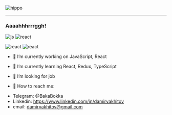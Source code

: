 ![hippo](https://media1.tenor.com/images/da4740e26c0830482f40e0ec3829f014/tenor.gif?itemid=9957547)
*****


### Aaaahhhrrrggh!



![js](https://img.shields.io/badge/JavaScript-gold?style=for-the-badge&logo=javascript&labelColor=white)
![react](https://img.shields.io/badge/React-maroon?style=for-the-badge&logo=react&labelColor=white)

![react](https://img.shields.io/badge/Webpack-blue?style=for-the-badge&logo=webpack&labelColor=white)
![react](https://img.shields.io/badge/GIT-red?style=for-the-badge&logo=git&labelColor=white)


- 🔭 I’m currently working on JavaScript, React
- 🌱 I’m currently learning React, Redux, TypeScript
- 👯 I’m looking for job


- 💬 How to reach me:
* Telegram: @BakaBokka
* Linkedin: https://www.linkedin.com/in/damirvakhitov
* email: damirvakhitov@gmail.com

